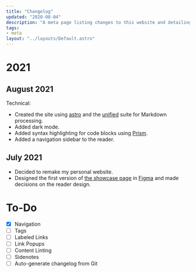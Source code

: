 ```yaml
---
title: "Changelog"
updated: "2020-08-04"
description: "A meta page listing changes to this website and detailing plans for future ones."
tags:
- meta
layout: "../layouts/Default.astro"
---
```


# 2021

## August 2021

Technical:
- Created the site using [astro](https://astro.build) and the [unified](https://unifiedjs.com) suite for Markdown processing.
- Added dark mode.
- Added syntax highlighting for code blocks using [Prism](https://prismjs.com).
- Added a navigation sidebar to the reader.

## July 2021

- Decided to remake my personal website.
- Designed the first version of [the showcase page](/) in [Figma](https://figma.com) and made decisions on the reader design.

# To-Do

- [X] Navigation
- [ ] Tags
- [ ] Labeled Links
- [ ] Link Popups
- [ ] Content Linting
- [ ] Sidenotes
- [ ] Auto-generate changelog from Git
